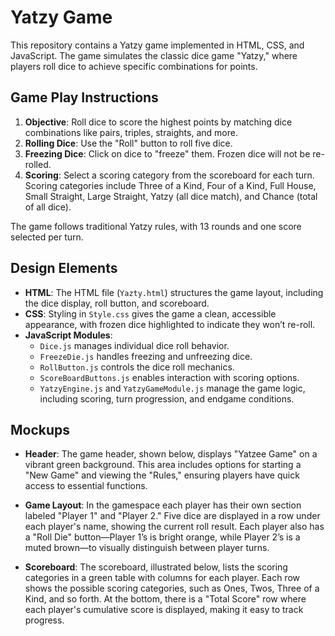 # Yatzy Game

This repository contains a Yatzy game implemented in HTML, CSS, and JavaScript. The game simulates the classic dice game "Yatzy," where players roll dice to achieve specific combinations for points.

## Game Play Instructions

1. **Objective**: Roll dice to score the highest points by matching dice combinations like pairs, triples, straights, and more.
2. **Rolling Dice**: Use the "Roll" button to roll five dice.
3. **Freezing Dice**: Click on dice to "freeze" them. Frozen dice will not be re-rolled.
4. **Scoring**: Select a scoring category from the scoreboard for each turn. Scoring categories include Three of a Kind, Four of a Kind, Full House, Small Straight, Large Straight, Yatzy (all dice match), and Chance (total of all dice).

The game follows traditional Yatzy rules, with 13 rounds and one score selected per turn.

## Design Elements

- **HTML**: The HTML file (`Yazty.html`) structures the game layout, including the dice display, roll button, and scoreboard.
- **CSS**: Styling in `Style.css` gives the game a clean, accessible appearance, with frozen dice highlighted to indicate they won’t re-roll.
- **JavaScript Modules**:
  - `Dice.js` manages individual dice roll behavior.
  - `FreezeDie.js` handles freezing and unfreezing dice.
  - `RollButton.js` controls the dice roll mechanics.
  - `ScoreBoardButtons.js` enables interaction with scoring options.
  - `YatzyEngine.js` and `YatzyGameModule.js` manage the game logic, including scoring, turn progression, and endgame conditions.

## Mockups

- **Header**: The game header, shown below, displays "Yatzee Game" on a vibrant green background. This area includes options for starting a "New Game" and viewing the "Rules," ensuring players have quick access to essential functions.

- **Game Layout**: In the gamespace each player has their own section labeled "Player 1" and "Player 2." Five dice are displayed in a row under each player's name, showing the current roll result. Each player also has a "Roll Die" button—Player 1’s is bright orange, while Player 2’s is a muted brown—to visually distinguish between player turns.

- **Scoreboard**: The scoreboard, illustrated below, lists the scoring categories in a green table with columns for each player. Each row shows the possible scoring categories, such as Ones, Twos, Three of a Kind, and so forth. At the bottom, there is a "Total Score" row where each player's cumulative score is displayed, making it easy to track progress.
